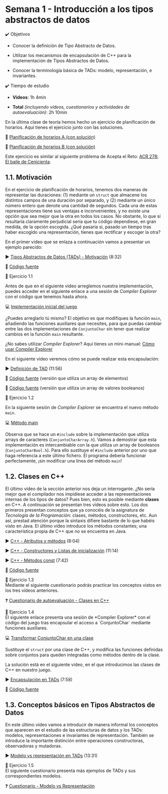 # Semana 1 - Introducción a los tipos abstractos de datos

<div class="aims">
<div class="aims_header">
✔️ Objetivos
</div>

* Conocer la definición de Tipo Abstracto de Datos.

* Utilizar los mecanismos de encapsulación de C++ para la implementación de
  Tipos Abstractos de Datos.

* Conocer la terminología básica de TADs: modelo, representación, e invariantes.
    
<div class="aims_header">
✔️ Tiempo de estudio
</div>

* **Vídeos**: 1h 4min

* **Total** *(incluyendo vídeos, cuestionarios y actividades de autoevaluación)*: 2h 10min

</div>

En la última clase de teoría hemos hecho un ejercicio de planificación de horarios. Aquí tienes el ejercicio junto con las soluciones.

📝 [Planificación de horarios A (con solución)](sem1/HorasASol.pdf)

📝 [Planificación de horarios B (con solución)](sem1/HorasBSol.pdf)

Este ejercicio es similar al siguiente problema de Acepta el Reto: [ACR 278: El baile de Cenicienta](https://www.aceptaelreto.com/problem/statement.php?id=278).

## 1.1. Motivación

En el ejercicio de planificación de horarios, tenemos dos maneras de
representar las duraciones: (1) mediante un `struct` que almacene los
distintos campos de una duración por separado, y (2) mediante un único número
entero que denote una cantidad de segundos. Cada una de estas
representaciones tiene sus ventajas e inconvenientes, y no existe una opción
que sea mejor que la otra en todos los casos. No obstante, lo que sí
resultaría claramente perjudicial sería que tu código dependiese, en gran
medida, de la opción escogida. ¿Qué pasaría si, pasado un tiempo tras haber
escogido una representación, tienes que rectificar y escoger la otra?

En el primer video que se enlaza a continuación vamos a presentar un ejemplo parecido:

▶️ [Tipos Abstractos de Datos (TADs) - Motivación](https://youtu.be/VQtm5SucUkE) (8:32)

📄 [Código fuente](https://github.com/manuelmontenegro/ED/blob/main/intro/juego_letras/juego.cpp)

<div class="exercise">
<div class="title">
📝 Ejercicio 1.1
</div>
<div class="body">

Antes de que en el siguiente video arreglemos nuestra implementación, puedes
acceder en el siguiente enlace a una sesión de *Compiler Explorer* con el
código que tenemos hasta ahora.

💻 [Implementación inicial del juego](https://godbolt.org/z/bTP5aY7TG)

¿Puedes arreglarlo tú mismo? El objetivo es que modifiques la función `main`, añadiendo las funciones auxiliares que necesites, para que puedas cambiar entre las dos implementaciones de `ConjuntoChar` sin tener que realizar cambios en la función `main` resultante.

¿No sabes utilizar *Compiler Explorer*? Aquí tienes un mini-manual: [Cómo usar Compiler Explorer]()

</div>
</div>

En el siguiente video veremos cómo se puede realizar esta encapsulación:

▶️ [Definición de TAD](https://youtu.be/EBWgkN5TMEg) (11:56)

📄 [Código fuente](https://github.com/manuelmontenegro/ED/blob/main/intro/juego_letras_struct/ConjuntoCharArray.h) (versión que utiliza un array de elementos)

📄 [Código fuente](https://github.com/manuelmontenegro/ED/blob/main/intro/juego_letras_struct/ConjuntoCharBool.h) (versión que utiliza un array de valores booleanos)

<div class="exercise">
<div class="title">
📝 Ejercicio 1.2
</div>
<div class="body">

En la siguiente sesión de *Compiler Explorer* se encuentra el nuevo método `main`.

💻 [Método main](https://godbolt.org/z/YWKnf99YM)

Observa que se hace un `#include` sobre la implementación que utiliza arrays
de caracteres (`ConjuntoCharArray.h`). Vamos a demostrar que esta
implementación es intercambiable con la que utiliza un array de booleanos
(`ConjuntoCharBool.h`). Para ello sustituye el `#include` anterior por uno que
haga referencia a este último fichero. El programa debería funcionar
perfectamente, ¡sin modificar una línea del método `main`!

</div>
</div>

## 1.2. Clases en C++

El último vídeo de la sección anterior nos deja un interrogante. ¿No sería
mejor que el compilador nos impidiese acceder a las representaciones internas
de los tipos de datos? Pues bien, esto es posible mediante **clases** en C++. A
continuación se presentan tres vídeos sobre esto. Los dos primeros presentan
conceptos que ya conocéis de la asignatura de *Tecnología de la Programación*: clases,
métodos, constructores, etc. Aun así, prestad atención porque la sintaxis
difiere bastante de lo que habéis visto en Java. El último vídeo introduce
los métodos constantes; una característica propia de C++ que no se encuentra
en Java.

▶️ [C++ - Atributos y métodos](https://youtu.be/04eOCSzVgeo) (8:04)

▶️ [C++ - Constructores y Listas de inicialización](https://youtu.be/iiehlbf9BAM) (11:14)

▶️ [C++ - Métodos const](https://youtu.be/WKd65gmwvSw) (7:42)

📄 [Código fuente](https://github.com/manuelmontenegro/ED/tree/main/cpp)

<div class="exercise">
<div class="title">
📝 Ejercicio 1.3
</div>
<div class="body">
Mediante el siguiente cuestionario podrás practicar los conceptos vistos en los tres vídeos anteriores.


❓ [Cuestionario de autoevaluación - Clases en C++](quizzes/sem01_1.md)
</div>
</div>

<div class="exercise">
<div class="title">
📝 Ejercicio 1.4
</div>
<div class="body">
El siguiente enlace presenta una sesión de *Compiler Explorer* con el código del juego tras encapsular el acceso a `ConjuntoChar` mediante funciones auxiliares.

💻 [Transformar ConjuntoChar en una clase](https://godbolt.org/z/vf89WscP6)

Sustituye el `struct` por una clase de C++, y modifica las funciones definidas sobre conjuntos para queden integradas como métodos dentro de la clase.
</div>
</div>



La solución está en el siguiente video, en el que introducimos las clases de C++ en nuestro juego.

▶️ [Encapsulación en TADs](https://youtu.be/t1vtj3kU7Kg) (7:58)

📄 [Código fuente](https://github.com/manuelmontenegro/ED/tree/main/intro/juego_letras_clases)

## 1.3. Conceptos básicos en Tipos Abstractos de Datos

En este último vídeo vamos a introducir de manera informal los conceptos que aparecen en el estudio de las estructuras de datos y los TADs: modelos, representaciones e invariantes de representación. También se introduce la importante distinción entre operaciones constructoras, observadoras y mutadoras.

▶️ [Modelo vs representación en TADs](https://youtu.be/2rLjYFZ03ek) (13:31)


<div class="exercise">
<div class="title">
📝 Ejercicio 1.5
</div>
<div class="body">
El siguiente cuestionario presenta más ejemplos de TADs y sus correspondientes modelos.

❓ [Cuestionario - Modelo vs Representación](quizzes/sem01_2.md)
</div>
</div>



